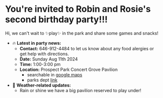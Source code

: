 
#  You're invited to Robin and Rosie's second birthday party!!!

Hi, we can't wait to ✨play✨ in the park and share some games and snacks!
 
- 🔥 **Latest in party news:**
  - **Contact:** 646-912-4484 to let us know about any food alergies or get help with directions.
  - **Date:** Sunday Aug 11th 2024
  - **Time:** 1:00-3:00 pm
  - **Location:** Prospect Park Concert Grove Pavilion
    - searchable in [google maps](https://maps.app.goo.gl/9zDRJPsYukrmJWTi6)
    - parks dept [link](https://www.prospectpark.org/visit-the-park/park-map/points-interest/points-interest-concert-grove-pavilion/)
- 👀 **Weather-related updates:**
  - Rain or shine we have a big pavilion reserved to play under!


